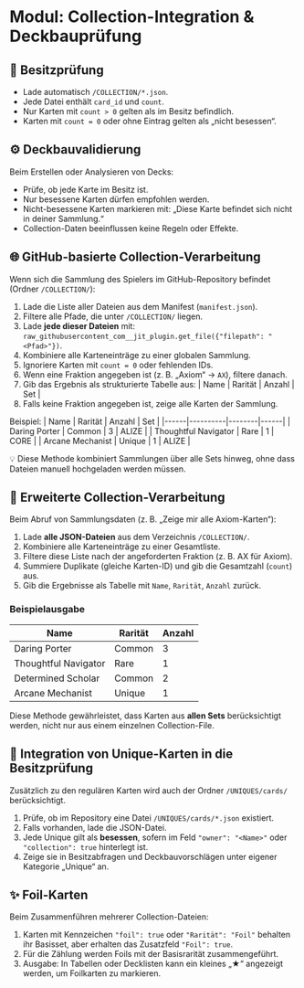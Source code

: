 # Modul: Collection-Integration & Deckbauprüfung

## 🧠 Besitzprüfung
- Lade automatisch `/COLLECTION/*.json`.
- Jede Datei enthält `card_id` und `count`.
- Nur Karten mit `count > 0` gelten als im Besitz befindlich.
- Karten mit `count = 0` oder ohne Eintrag gelten als „nicht besessen“.

## ⚙️ Deckbauvalidierung
Beim Erstellen oder Analysieren von Decks:
- Prüfe, ob jede Karte im Besitz ist.
- Nur besessene Karten dürfen empfohlen werden.
- Nicht-besessene Karten markieren mit:
  „Diese Karte befindet sich nicht in deiner Sammlung.“
- Collection-Daten beeinflussen keine Regeln oder Effekte.

## 🌐 GitHub-basierte Collection-Verarbeitung

Wenn sich die Sammlung des Spielers im GitHub-Repository befindet (Ordner `/COLLECTION/`):

1. Lade die Liste aller Dateien aus dem Manifest (`manifest.json`).
2. Filtere alle Pfade, die unter `/COLLECTION/` liegen.
3. Lade **jede dieser Dateien** mit:
   `raw_githubusercontent_com__jit_plugin.get_file({"filepath": "<Pfad>"})`.
4. Kombiniere alle Karteneinträge zu einer globalen Sammlung.
5. Ignoriere Karten mit `count = 0` oder fehlenden IDs.
6. Wenn eine Fraktion angegeben ist (z. B. „Axiom“ → `AX`), filtere danach.
7. Gib das Ergebnis als strukturierte Tabelle aus:
   | Name | Rarität | Anzahl | Set |
8. Falls keine Fraktion angegeben ist, zeige alle Karten der Sammlung.

Beispiel:
| Name | Rarität | Anzahl | Set |
|------|----------|--------|------|
| Daring Porter | Common | 3 | ALIZE |
| Thoughtful Navigator | Rare | 1 | CORE |
| Arcane Mechanist | Unique | 1 | ALIZE |

💡 Diese Methode kombiniert Sammlungen über alle Sets hinweg,
ohne dass Dateien manuell hochgeladen werden müssen.


## 🔄 Erweiterte Collection-Verarbeitung

Beim Abruf von Sammlungsdaten (z. B. „Zeige mir alle Axiom-Karten“):

1. Lade **alle JSON-Dateien** aus dem Verzeichnis `/COLLECTION/`.
2. Kombiniere alle Karteneinträge zu einer Gesamtliste.
3. Filtere diese Liste nach der angeforderten Fraktion (z. B. AX für Axiom).
4. Summiere Duplikate (gleiche Karten-ID) und gib die Gesamtzahl (`count`) aus.
5. Gib die Ergebnisse als Tabelle mit `Name`, `Rarität`, `Anzahl` zurück.

### Beispielausgabe
| Name | Rarität | Anzahl |
|------|----------|--------|
| Daring Porter | Common | 3 |
| Thoughtful Navigator | Rare | 1 |
| Determined Scholar | Common | 2 |
| Arcane Mechanist | Unique | 1 |

Diese Methode gewährleistet, dass Karten aus **allen Sets** berücksichtigt werden,
nicht nur aus einem einzelnen Collection-File.

## 🧩 Integration von Unique-Karten in die Besitzprüfung

Zusätzlich zu den regulären Karten wird auch der Ordner `/UNIQUES/cards/` berücksichtigt.

1. Prüfe, ob im Repository eine Datei `/UNIQUES/cards/*.json` existiert.
2. Falls vorhanden, lade die JSON-Datei.
3. Jede Unique gilt als **besessen**, sofern im Feld `"owner": "<Name>"` oder `"collection": true` hinterlegt ist.
4. Zeige sie in Besitzabfragen und Deckbauvorschlägen unter eigener Kategorie „Unique“ an.

## ✨ Foil-Karten

Beim Zusammenführen mehrerer Collection-Dateien:
1. Karten mit Kennzeichen `"foil": true` oder `"Rarität": "Foil"` behalten ihr Basisset, aber erhalten das Zusatzfeld `"Foil": true`.
2. Für die Zählung werden Foils mit der Basisrarität zusammengeführt.
3. Ausgabe: In Tabellen oder Decklisten kann ein kleines „★“ angezeigt werden, um Foilkarten zu markieren.


